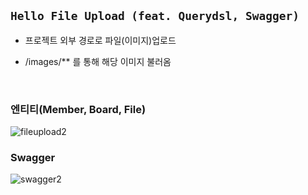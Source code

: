 ## ```Hello File Upload (feat. Querydsl, Swagger)```

- 프로젝트 외부 경로로 파일(이미지)업로드 

- /images/** 를 통해 해당 이미지 불러옴


<br>


### 엔티티(Member, Board, File)



![fileupload2](https://user-images.githubusercontent.com/68090443/134145183-03d1c361-ac2b-4669-9653-fa6602f2ec1b.PNG)


### Swagger



![swagger2](https://user-images.githubusercontent.com/68090443/134337240-284b8e16-14df-4a7c-9079-2b91e84209e1.PNG)
